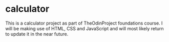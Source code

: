 # calculator

This is a calculator project as part of TheOdinProject foundations course.
I will be making use of HTML, CSS and JavaScript and will most likely return to update it in the near future.

